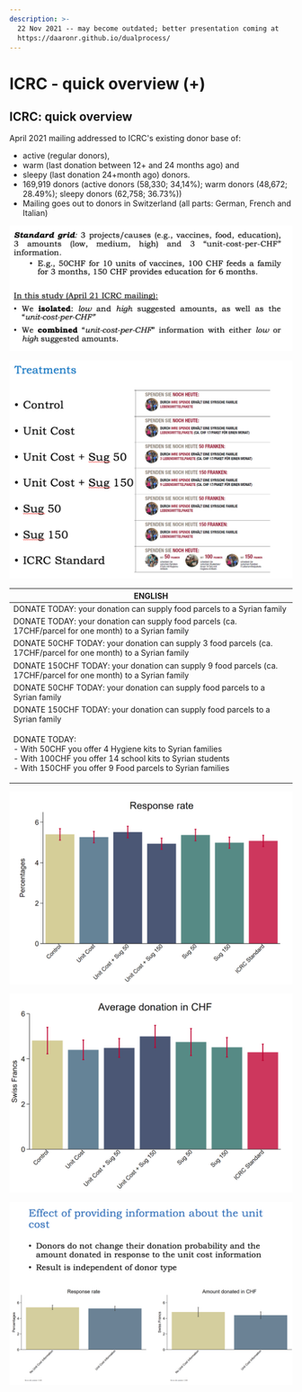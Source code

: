 ```yaml
---
description: >-
  22 Nov 2021 -- may become outdated; better presentation coming at
  https://daaronr.github.io/dualprocess/
---
```


# ICRC - quick overview (+)

## ICRC: quick overview

April 2021 mailing addressed to ICRC's existing donor base of:

* active (regular donors),
* warm (last donation between 12+ and 24 months ago) and
* sleepy (last donation 24+month ago) donors.
* 169,919 donors (active donors (58,330; 34,14%); warm donors (48,672; 28.49%); sleepy donors (62,758; 36.73%))
* Mailing goes out to donors in Switzerland (all parts: German, French and Italian)

![](<../../.gitbook/assets/image (1).png>)

![ICRC mailings -- differences in inserts](<../../.gitbook/assets/image (19).png>)

| ENGLISH                                                                                                                                                                                                       |
| ------------------------------------------------------------------------------------------------------------------------------------------------------------------------------------------------------------- |
| DONATE TODAY: your donation can supply food parcels to a Syrian family                                                                                                                                        |
| DONATE TODAY: your donation can supply food parcels (ca. 17CHF/parcel for one month) to a Syrian family                                                                                                       |
| DONATE 50CHF  TODAY: your donation can supply 3 food parcels (ca. 17CHF/parcel for one month) to a Syrian family                                                                                              |
| DONATE 150CHF  TODAY: your donation can supply 9 food parcels (ca. 17CHF/parcel for one month) to a Syrian family                                                                                             |
| DONATE 50CHF  TODAY: your donation can supply food parcels to a Syrian family                                                                                                                                 |
| DONATE 150CHF  TODAY: your donation can supply  food parcels to a Syrian family                                                                                                                               |
| <p>DONATE TODAY:<br> - With 50CHF you offer 4 Hygiene kits to Syrian families<br> - With 100CHF you offer 14 school kits to Syrian students<br> - With 150CHF you offer 9 Food parcels to Syrian families</p> |

![Response rates per 100; bars= 95% CI's (?)](<../../.gitbook/assets/image (15) (1).png>)

![Average donations per mailing -- includes zeroes](<../../.gitbook/assets/image (18).png>)

![Focus on 'cost-per-outcome' (pooled treatments)](<../../.gitbook/assets/image (12).png>)
